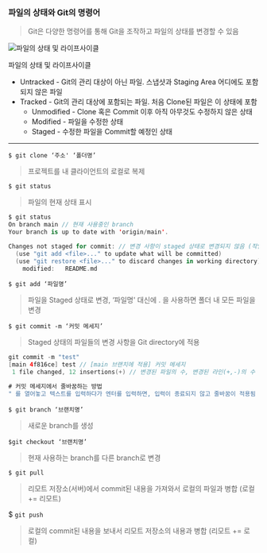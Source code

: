 ### 파일의 상태와 Git의 명령어

> Git은 다양한 명령어를 통해 Git을 조작하고 파일의 상태를 변경할 수 있음
> 

![파일의 상태 및 라이프사이클](https://s3-us-west-2.amazonaws.com/secure.notion-static.com/95564b9f-4c25-4f36-a03b-d4811d32a939/Untitled.png)

파일의 상태 및 라이프사이클

- Untracked - Git의 관리 대상이 아닌 파일. 스냅샷과 Staging Area 어디에도 포함되지 않은 파일
- Tracked - Git의 관리 대상에 포함되는 파일. 처음 Clone된 파일은 이 상태에 포함
    - Unmodified - Clone 혹은 Commit 이후 아직 아무것도 수정하지 않은 상태
    - Modified - 파일을 수정한 상태
    - Staged - 수정한 파일을 Commit할 예정인 상태

---

`$ git clone ‘주소' ‘폴더명’`

> 프로젝트를 내 클라이언트의 로컬로 복제
> 

`$ git status`

> 파일의 현재 상태 표시
> 

```swift
$ git status
On branch main // 현재 사용중인 branch
Your branch is up to date with 'origin/main'.

Changes not staged for commit: // 변경 사항이 staged 상태로 변경되지 않음 (작업 공간에 있음)
  (use "git add <file>..." to update what will be committed)
  (use "git restore <file>..." to discard changes in working directory)
	modified:   README.md
```

`$ git add ‘파일명’`

> 파일을 Staged 상태로 변경, ‘파일명' 대신에 . 을 사용하면 폴더 내 모든 파일을 변경
> 

`$ git commit -m ‘커밋 메세지’`

> Staged 상태의 파일들의 변경 사항을 Git directory에 적용
> 

```swift
git commit -m "test"
[main 4f816ce] test // [main 브랜치에 적용] 커밋 메세지
 1 file changed, 12 insertions(+) // 변경된 파일의 수, 변경된 라인(+,-)의 수

# 커밋 메세지에서 줄바꿈하는 방법
" 를 열어놓고 텍스트를 입력하다가 엔터를 입력하면, 입력이 종료되지 않고 줄바꿈이 적용됨
```

`$ git branch ‘브랜치명’`

> 새로운 branch를 생성
> 

`$git checkout ‘브랜치명’`

> 현재 사용하는 branch를 다른 branch로 변경
> 

`$ git pull`

> 리모트 저장소(서버)에서 commit된 내용을 가져와서 로컬의 파일과 병합 (로컬 += 리모트)
> 

$ `git push`

> 로컬의 commit된 내용을 보내서 리모트 저장소의 내용과 병합 (리모트 += 로컬)
>
